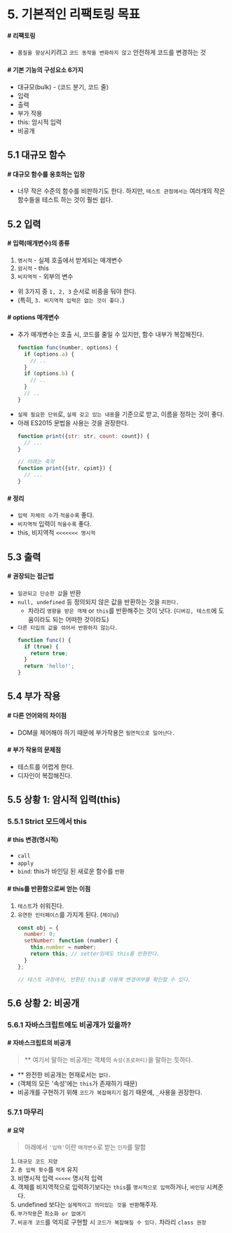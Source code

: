 # 5. 기본적인 리팩토링 목표

#### # 리팩토링

* `품질을 향상`시키려고 `코드 동작을 변화하지 않고` 안전하게 코드를 변경하는 것

#### # 기본 기능의 구성요소 6가지

* 대규모(bulk) - (코드 분기, 코드 줄)
* 입력
* 출력
* 부가 작용
* this: 암시적 입력
* 비공개

## 5.1 대규모 함수

#### # 대규모 함수를 옹호하는 입장

* 너무 작은 수준의 함수를 비판하기도 한다. 하지만, `테스트 관점에서는` 여러개의 작은 함수들을 테스트 하는 것이 훨씬 쉽다.

## 5.2 입력

#### # 입력(매개변수)의 종류

1. `명시적` - 실제 호출에서 받게되는 매개변수
2. `암시적` - this
3. `비지역적` - 외부의 변수

* 위 3가지 중 `1, 2, 3` 순서로 비중을 둬야 한다.
* (특히, `3. 비지역적 입력은 없는 것이 좋다.`)

#### # options 매개변수

* 추가 매개변수는 호출 시, 코드를 줄일 수 있지만, 함수 내부가 복잡해진다.
  ```javascript
  function func(number, options) {
    if (options.a) {
      // ..
    }
    if (options.b) {
      // ..
    }
    // ..
  }
  ```
* `실제 필요한 단위`로, `실제 갖고 있는 내용`을 기준으로 받고, 이름을 정하는 것이 좋다.
* 아래 ES2015 문법을 사용는 것을 권장한다.
  ```javascript
  function print({str: str, count: count}) {
    // ...
  }

  // 아래는 축약
  function print({str, cpimt}) {
    // ...
  }
  ```

#### # 정리

  * `입력 자체의 수`가 `적을수록` 좋다.
  * `비지역적` 입력이 `적을수록` 좋다.
  * this, 비지역적 `<<<<<<< 명시적`

## 5.3 출력

#### # 권장되는 접근법

* `일관되고 단순한 값`을 반환
* `null, undefined` 등 정의되지 않은 값을 반환하는 것을 `피한다.`
  * 차라리 `영향을 받은 객체` or `this`를 반환해주는 것이 낫다. (`디버깅, 테스트`에 도움이라도 되는 어떠한 것이라도)
* `다른 타입의 값을 섞어서 반환하지 않는다.`
  ```javascript
  function func() {
    if (true) {
      return true;
    }
    return 'hello!';
  }
  ```

## 5.4 부가 작용

#### # 다른 언어와의 차이점

* DOM을 제어해야 하기 때문에 부가작용은 `필연적으로 일어난다.`

#### # 부가 작용의 문제점

* 테스트를 어렵게 한다.
* 디자인이 복잡해진다.

## 5.5 상황 1: 암시적 입력(this)

### 5.5.1 Strict 모드에서 this

#### # this 변경(명시적)

* `call`
* `apply`
* `bind`: this가 바인딩 된 새로운 함수를 `반환`

#### # this를 반환함으로써 얻는 이점

1. `테스트`가 쉬워진다.
2. `유연한 인터페이스`를 가지게 된다. (`체이닝`)
    ```javascript
    const obj = {
      number: 0;
      setNumber: function (number) {
        this.number = number;
        return this; // setter임에도 this를 반환한다.
      }
    };

    // 테스트 과정에서, 반환된 this를 사용해 변경여부를 확인할 수 있다.
    ```

## 5.6 상황 2: 비공개

### 5.6.1 자바스크립트에도 비공개가 있을까?

#### # 자바스크립트의 비공개

> ** 여기서 말하는 비공개는 객체의 `속성(프로퍼티)`을 말하는 듯하다.

* ** 완전한 비공개는 현재로서는 `없다.`
* (객체의 모든 '속성'에는 `this`가 존재하기 때문)
* 비공개를 구현하기 위해 `코드가 복잡해지기` 쉽기 때문에, `_`사용을 권장한다.

### 5.7.1 마무리

#### # 요약

> 아래에서 `'입력'`이란 `매개변수`로 받는 `인자`를 말함

1. `대규모 코드 지양`
2. `총 입력 횟수`를 `적게` 유지
3. 비명시적 입력 `<<<<<` 명시적 입력
4. 객체를 비지역적으로 입력하기보다는 `this`를 `명시적으로 입력`하거나, `바인딩` 시켜준다.
5. undefined 보다는 `실제적이고 의미있는 것을 반환`해주자.
6. `부가작용`은 `최소화 or 없애기`
7. `비공개 코드`를 억지로 구현할 시 `코드가 복잡해질 수 있다.` 차라리 `class 권장`
